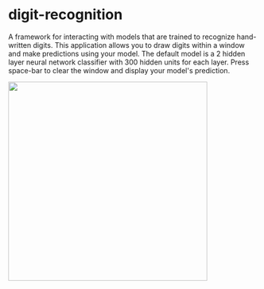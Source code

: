 # digit-recognition

A framework for interacting with models that are trained to recognize hand-written digits. This application allows you to draw digits within a window and make predictions using your model. The default model is a 2 hidden layer neural network classifier with 300 hidden units for each layer. Press space-bar to clear the window and display your model's prediction.
 
<img src='https://user-images.githubusercontent.com/46363213/86312245-2026d500-bbd7-11ea-95ba-2e7def61d469.PNG' height='400'>
